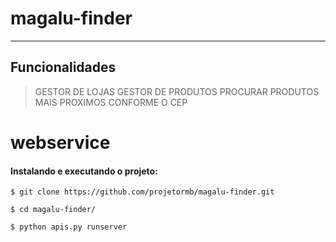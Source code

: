 # magalu-finder

----------------------------------------------------

## Funcionalidades

> GESTOR DE LOJAS
> GESTOR DE PRODUTOS
> PROCURAR PRODUTOS MAIS PROXIMOS CONFORME O CEP


webservice
==========

#### Instalando e executando o projeto:
    $ git clone https://github.com/projetormb/magalu-finder.git
 
    $ cd magalu-finder/
 
    $ python apis.py runserver



